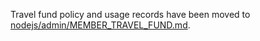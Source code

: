 Travel fund policy and usage records have been moved to
[nodejs/admin/MEMBER_TRAVEL_FUND.md](https://github.com/nodejs/admin/blob/master/MEMBER_TRAVEL_FUND.md).
